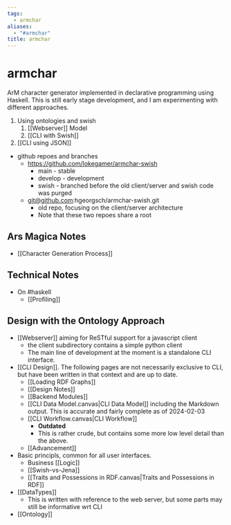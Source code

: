 ```yaml
---
tags:
  - armchar
aliases:
  - "#armchar"
title: armchar
---
```


# armchar

ArM character generator implemented in declarative programming
using Haskell.  This is still early stage development, and I am
experimenting with different approaches.

1. Using ontologies and swish
    1. [[Webserver]] Model
    1. [[CLI with Swish]]
2. [[CLI using JSON]]

+ github repoes and branches
	+ https://github.com/lokegamer/armchar-swish
		+ main - stable
		+ develop - development
		+ swish - branched before the old client/server and swish code was purged
	+ git@github.com:hgeorgsch/armchar-swish.git
		+ old repo, focusing on the client/server architecture
		+ Note that these two repoes share a root

## Ars Magica  Notes

+ [[Character Generation Process]]
## Technical Notes

+ On #haskell
    + [[Profiling]]

## Design with the Ontology Approach

+ [[Webserver]] aiming for ReSTful support for a javascript client
    + the client subdirectory contains a simple python client
	+ The main line of development at the moment is a standalone CLI interface.
+ [[CLI Design]].  The following pages are not necessarily exclusive to CLI, but have been written in that context and are up to date.
	+ [[Loading RDF Graphs]]
	+ [[Design Notes]]
	+ [[Backend Modules]]
	+ [[CLI Data Model.canvas|CLI Data Model]]  including the Markdown output.  This is accurate and fairly complete as of 2024-02-03
	+ [[CLI Workflow.canvas|CLI Workflow]] 
		+ **Outdated**
		+ This is rather crude, but contains some more low level detail than the above.
	+ [[Advancement]]
+ Basic principls, common for all user interfaces.
	+ Business [[Logic]]
	+ [[Swish-vs-Jena]]
	+ [[Traits and Possessions in RDF.canvas|Traits and Possessions in RDF]]
+ [[DataTypes]]
	+ This is written with reference to the web server, but some parts may still be informative wrt CLI
+ [[Ontology]]
